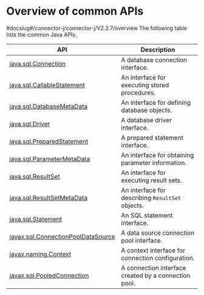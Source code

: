 Overview of common APIs 
============================================
#docslug#/connector-j/connector-j/V2.2.7/overview
The following table lists the common Java APIs. 


|                                        API                                        |                     Description                      |
|-----------------------------------------------------------------------------------|------------------------------------------------------|
| [java.sql.Connection](../300.common-interfaces/200.java-sql-connection.md)                | A database connection interface.                     |
| [java.sql.CallableStatement](../300.common-interfaces/300.java-sql-callablestatement.md)         | An interface for executing stored procedures.        |
| [java.sql.DatabaseMetaData](../300.common-interfaces/400.java-sql-databasemetadata.md)          | An interface for defining database objects.          |
| [java.sql.Driver](../300.common-interfaces/500.java-sql-driver.md)                    | A database driver interface.                         |
| [java.sql.PreparedStatement](../300.common-interfaces/600.java-sql-preparedstatement.md)         | A prepared statement interface.                      |
| [java.sql.ParameterMetaData](../300.common-interfaces/700.java-sql-parametermetadata.md)         | An interface for obtaining parameter information.    |
| [java.sql.ResultSet](../300.common-interfaces/800.java-sql-resultset.md)                 | An interface for executing result sets.              |
| [java.sql.ResultSetMetaData](../300.common-interfaces/900.java-sql-resultsetmetadata.md)         | An interface for describing `ResultSet` objects.     |
| [java.sql.Statement](../300.common-interfaces/1000.java-sql-statement.md)                 | An SQL statement interface.                          |
| [javax.sql.ConnectionPoolDataSource](../300.common-interfaces/1100.javax-sql-connectionpooldatasource.md) | A data source connection pool interface.             |
| [javax.naming.Context](../300.common-interfaces/1200.javax-naming-context.md)               | A context interface for connection configuration.    |
| [javax.sql.PooledConnection](../300.common-interfaces/1300.javax-sql-pooledconnection.md)         | A connection interface created by a connection pool. |


